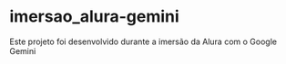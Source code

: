 # imersao_alura-gemini
 Este projeto foi desenvolvido durante a imersão da Alura com o Google Gemini
